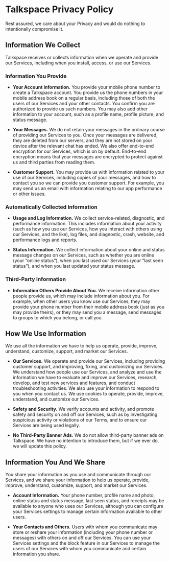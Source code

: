 # Talkspace Privacy Policy

 Rest assured, we care about your Privacy and would do nothing to intentionally compromise it.

 ## Information We Collect

 Talkspace receives or collects information when we operate and provide our Services, including when you install, access, or use our Services.
 ### Information You Provide

 - **Your Account Information.** You provide your mobile phone number to create a Talkspace account. You provide us the phone numbers in your mobile address book on a regular basis, including those of both the users of our Services and your other contacts. You confirm you are authorized to provide us such numbers. You may also add other information to your account, such as a profile name, profile picture, and status message.

 - **Your Messages.** We do not retain your messages in the ordinary course of providing our Services to you. Once your messages are delivered, they are deleted from our servers, and they are not stored on your device after the relevant chat has ended. We also offer end-to-end encryption for our Services, which is on by default. End-to-end encryption means that your messages are encrypted to protect against us and third parties from reading them.

- **Customer Support.** You may provide us with information related to your use of our Services, including copies of your messages, and how to contact you so we can provide you customer support. For example, you may send us an email with information relating to our app performance or other issues.

### Automatically Collected Information

- **Usage and Log Information.** We collect service-related, diagnostic, and performance information. This includes information about your activity (such as how you use our Services, how you interact with others using our Services, and the like), log files, and diagnostic, crash, website, and performance logs and reports.

- **Status Information.** We collect information about your online and status message changes on our Services, such as whether you are online (your “online status”), when you last used our Services (your “last seen status”), and when you last updated your status message.

### Third-Party Information

- **Information Others Provide About You.** We receive information other people provide us, which may include information about you. For example, when other users you know use our Services, they may provide your phone number from their mobile address book (just as you may provide theirs), or they may send you a message, send messages to groups to which you belong, or call you.

## How We Use Information

We use all the information we have to help us operate, provide, improve, understand, customize, support, and market our Services.

- **Our Services.** We operate and provide our Services, including providing customer support, and improving, fixing, and customizing our Services. We understand how people use our Services, and analyze and use the information we have to evaluate and improve our Services, research, develop, and test new services and features, and conduct troubleshooting activities. We also use your information to respond to you when you contact us. We use cookies to operate, provide, improve, understand, and customize our Services.

- **Safety and Security.** We verify accounts and activity, and promote safety and security on and off our Services, such as by investigating suspicious activity or violations of our Terms, and to ensure our Services are being used legally.

- **No Third-Party Banner Ads.** We do not allow third-party banner ads on Talkspace. We have no intention to introduce them, but if we ever do, we will update this policy.

## Information You And We Share

You share your information as you use and communicate through our Services, and we share your information to help us operate, provide, improve, understand, customize, support, and market our Services.

- **Account Information.** Your phone number, profile name and photo, online status and status message, last seen status, and receipts may be available to anyone who uses our Services, although you can configure your Services settings to manage certain information available to other users.

- **Your Contacts and Others.** Users with whom you communicate may store or reshare your information (including your phone number or messages) with others on and off our Services. You can use your Services settings and the block feature in our Services to manage the users of our Services with whom you communicate and certain information you share.
